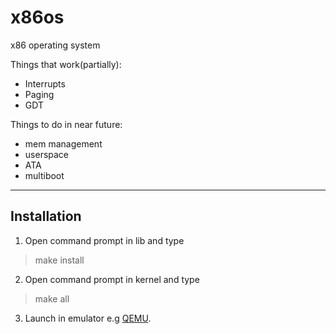# x86os
x86 operating system

Things that work(partially):

 - Interrupts
 - Paging
 - GDT

Things to do in near future:

 - mem management
 - userspace
 - ATA 
 - multiboot


----------
## Installation ##

1. Open command prompt in lib and type

>  make install

2. Open command prompt in kernel and type 

> make all

 3. Launch in emulator e.g [QEMU](https://www.qemu.org/).
